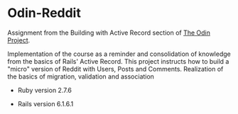 # Odin-Reddit

Assignment from the Building with Active Record section of <a href="https://www.theodinproject.com/">The Odin Project</a>.

Implementation of the course as a reminder and consolidation of knowledge from the basics of Rails' Active Record. This project instructs how to build a "micro" version of Reddit with Users, Posts and Comments. Realization of the basics of migration, validation and association

- Ruby version 2.7.6

- Rails version 6.1.6.1

